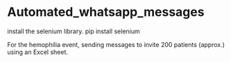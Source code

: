 # Automated_whatsapp_messages
install the selenium library.
pip install selenium

For the hemophilia event, sending messages to invite 200 patients (approx.) using an Excel sheet.
